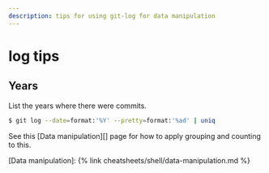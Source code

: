 ```yaml
---
description: tips for using git-log for data manipulation
---
```

# log tips


## Years

List the years where there were commits.

```sh
$ git log --date=format:'%Y' --pretty=format:'%ad' | uniq
```

See this [Data manipulation][] page for how to apply grouping and counting to this.

[Data manipulation]: {% link cheatsheets/shell/data-manipulation.md %}
